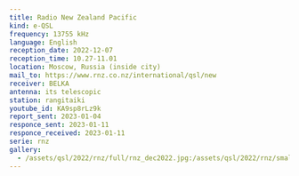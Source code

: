 ```yaml
---
title: Radio New Zealand Pacific
kind: e-QSL
frequency: 13755 kHz
language: English
reception_date: 2022-12-07
reception_time: 10.27-11.01
location: Moscow, Russia (inside city)
mail_to: https://www.rnz.co.nz/international/qsl/new
receiver: BELKA
antenna: its telescopic
station: rangitaiki
youtube_id: KA9sp8rLz9k
report_sent: 2023-01-04
responce_sent: 2023-01-11
responce_received: 2023-01-11
serie: rnz
gallery:
  - /assets/qsl/2022/rnz/full/rnz_dec2022.jpg:/assets/qsl/2022/rnz/small/rnz_dec2022.jpg
---
```


